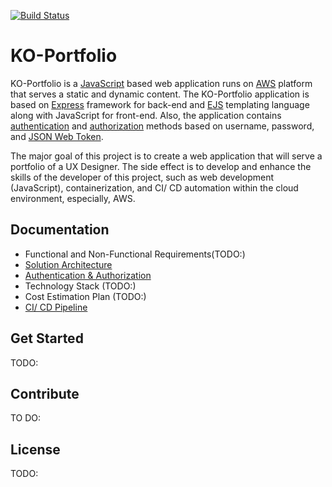 [![Build Status](https://img.shields.io/endpoint.svg?url=https%3A%2F%2Factions-badge.atrox.dev%2Fhalaoner%2FKO-Portfolio%2Fbadge%3Fref%3Ddev%26token%3D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&style=flat)](https://actions-badge.atrox.dev/halaoner/KO-Portfolio/goto?ref=dev&token=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)

# KO-Portfolio

KO-Portfolio is a [JavaScript](https://www.javascript.com) based web application runs on [AWS](https://aws.amazon.com) platform that serves a static and dynamic content. The KO-Portfolio application is based on [Express](http://expressjs.com) framework for back-end and [EJS](https://ejs.co) templating language along with JavaScript for front-end. Also, the application contains [authentication](https://auth0.com/docs/login/authentication) and [authorization](https://auth0.com/intro-to-iam/what-is-authorization/) methods based on username, password, and [JSON Web Token](https://jwt.io).

The major goal of this project is to create a web application that will serve a portfolio of a UX Designer. The side effect is to develop and enhance the skills of the developer of this project, such as web development (JavaScript), containerization, and CI/ CD automation within the cloud environment, especially, AWS.

## Documentation
- Functional and Non-Functional Requirements(TODO:)
- [Solution Architecture](doc/diagrams/solution-architecture/solution-architecture.png)
- [Authentication & Authorization](doc/authentication/authentication.md)
- Technology Stack (TODO:)
- Cost Estimation Plan (TODO:)
- [CI/ CD Pipeline](doc/pipelines/pipelines.md)


## Get Started
TODO:

## Contribute
TO DO:

## License
TODO:
